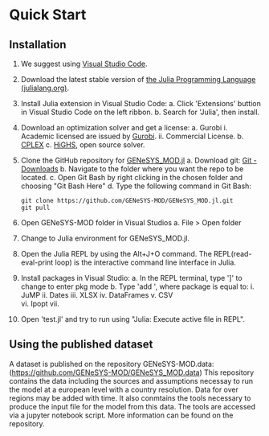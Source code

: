 # Quick Start

## Installation

1.	We suggest using [Visual Studio Code](https://code.visualstudio.com/).

2.	Download the latest stable version of [the Julia Programming Language (julialang.org)](https://julialang.org/downloads/).

3.	Install Julia extension in Visual Studio Code:
    a.	Click 'Extensions' buttion in Visual Studio Code on the left ribbon.
    b.	Search for 'Julia', then install. 

4.	Download an optimization solver and get a license:
    a.	Gurobi
        i.	Academic licensed are issued by [Gurobi](https://www.gurobi.com/academia/academic-program-and-licenses/).
        ii. Commercial License.
    b.	[CPLEX](https://www.ibm.com/products/ilog-cplex-optimization-studio/cplex-optimizer)
    c.	[HiGHS](https://highs.dev/), open source solver.

5.	Clone the GitHub repository for [GENeSYS_MOD.jl](https://github.com/GENeSYS-MOD/GENeSYS_MOD.jl)
    a.	Download git: [Git - Downloads](https://git-scm.com/)
    b.	Navigate to the folder where you want the repo to be located.
    c. Open Git Bash by right clicking in the chosen folder and choosing "Git Bash Here"
    d. Type the following command in Git Bash:

    ```
    git clone https://github.com/GENeSYS-MOD/GENeSYS_MOD.jl.git
    git pull
    ```

6.	Open GENeSYS-MOD folder in Visual Studios
    a.	File > Open folder

7.	Change to Julia environment for GENeSYS_MOD.jl.

8.  Open the Julia REPL by using the Alt+J+O command. The REPL(read-eval-print loop) is the interactive command line interface in Julia.

9.	Install packages in Visual Studio:
    a.	In the REPL terminal, type ']' to change to enter pkg mode
    b. Type 'add <package>', where package is equal to:
        i.	JuMP
        ii.	Dates
        iii. XLSX
        iv. DataFrames
        v. CSV	
        vi. Ipopt
        vii. <your chosen solver>

10.	Open 'test.jl' and try to run using "Julia: Execute active file in REPL".


## Using the published dataset

A dataset is published on the repository GENeSYS-MOD.data: (https://github.com/GENeSYS-MOD/GENeSYS_MOD.data)
This repository contains the data including the sources and assumptions necessay to run the model at a european level with a country resolution. Data for over regions may be added with time. 
It also conmtains the tools necessary to produce the input file for the model from this data. The tools are accessed via a jupyter notebook script. More information can be found on the repository.
